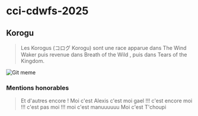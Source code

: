 # cci-cdwfs-2025

## Korogu
> Les Korogus (コログ Korogu) sont une race apparue dans The Wind Waker puis revenue dans Breath of the Wild , puis dans Tears of the Kingdom.

![Git meme](https://imgs.search.brave.com/usj27HE0VQR0-WeCdOT5-ZYxQXKQbiN6lFwg-FvMap4/rs:fit:860:0:0:0/g:ce/aHR0cHM6Ly9ibG9n/LmNvZGVpdGJyby5j/b20vd3AtY29udGVu/dC91cGxvYWRzLzIw/MjUvMDgvZ2l0LWFk/ZC1tZW1lLndlYnA)

### Mentions honorables
> Et d'autres encore !
> Moi c'est Alexis
> c'est moi gael !!!
> c'est encore moi !!!
> c'est pas moi !!!
> moi c'est manuuuuuu
> Moi c'est T'choupi
